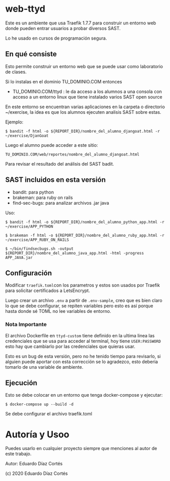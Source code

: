 # web-ttyd

Este es un ambiente que usa Traefik 1.7.7 para construir un entorno web donde pueden entrar usuarios a probar diversos SAST.

Lo he usado en cursos de programación segura.

## En qué consiste

Esto permite construir un entorno web que se puede usar como laboratorio de clases.

Si lo instalas en el dominio TU_DOMINIO.COM entonces

   - TU_DOMINIO.COM/ttyd : le da acceso a los alumnos a una consola con acceso a un entorno linux que tiene instalado varios SAST open source
  
En este entorno se encuentran varias aplicaciones en la carpeta o directorio ~/exercise, la idea es que los alumnos ejecuten analisis SAST sobre estas.

Ejemplo:

    $ bandit -f html -o ${REPORT_DIR}/nombre_del_alumno_djangoat.html -r ~/exercise/DjanGoat 
 
Luego el alumno puede acceder a este sitio:

    TU_DOMINIO.COM/web/reportes/nombre_del_alumno_djangoat.html 

Para revisar el resultado del análisis del SAST badit.


## SAST incluidos en esta versión

  - bandit: para python
  - brakeman: para ruby on rails
  - find-sec-bugs: para analizar archivos .jar java
  
Uso:

    $ bandit -f html -o ${REPORT_DIR}/nombre_del_alumno_python_app.html -r ~/exercise/APP_PYTHON
    
    $ brakeman -f html -o ${REPORT_DIR}/nombre_del_alumno_ruby_app.html -r ~/exercise/APP_RUBY_ON_RAILS
    
    $ ~/bin/findsecbugs.sh -output ${REPORT_DIR}/nombre_del_alumno_java_app.html -html -progress APP_JAVA.jar
    
    
## Configuración

Modificar `traefik.toml`con los parametros <YOUR DOMAIN> y <YOUR EMAIL> estos son usados por Traefik para solicitar certificados a LetsEncrypt.
  
Luego crear un archivo `.env` a partir de `.env-sample`, creo que es bien claro lo que se debe configurar, se repiten variables pero esto es así porque hasta donde sé TOML no lee variables de entorno.


### Nota Importante

El archivo Dockerfile en `ttyd-custom` tiene definido en la ultima linea las credenciales que se usa para acceder al terminal, hoy tiene `USER:PASSWORD` esto hay que cambiarlo por las credenciales que quieras usar. 

Esto es un bug de esta versión, pero no he tenido tiempo para revisarlo, si alguien puede aportar con esta corrección se lo agradezco, esto deberia tomarlo de una variable de ambiente.

## Ejecución

Esto se debe colocar en un entorno que tenga docker-compose y ejecutar:

    $ docker-compose up --build -d
    
Se debe configurar el archivo traefik.toml

# Autoría y Usoo

Puedes usarlo en cualquier proyecto siempre que menciones al autor de este trabajo.

Autor: Eduardo Díaz Cortés

(c) 2020 Eduardo Díaz Cortés


